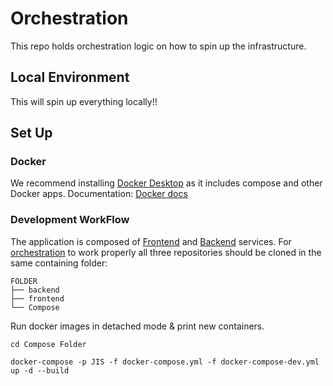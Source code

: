 # Orchestration

This repo holds orchestration logic on how to spin up the infrastructure.

## Local Environment

This will spin up everything locally!!

## Set Up

### Docker

We recommend installing [Docker Desktop](https://www.docker.com/get-started "Docker Desktop Get Started") as it includes compose and other Docker apps.
Documentation: [Docker docs](https://docs.docker.com/compose/install/ "Docker Desktop Get Started")

### Development WorkFlow

The application is composed of [Frontend](https://github.com/robinferm/jobs-in-sweden-FE "Frontend Repo") and [Backend](https://github.com/robinferm/jobs-in-sweden-BE "Backend repo") services. For [orchestration](https://github.com/robinferm/jobs-in-sweden-DockerCompose "compose repo") to work properly all three repositories should be cloned in the same containing folder:

```
FOLDER
├── backend
├── frontend
└── Compose
```

Run docker images in detached mode & print new containers.

```
cd Compose Folder

docker-compose -p JIS -f docker-compose.yml -f docker-compose-dev.yml up -d --build
```

